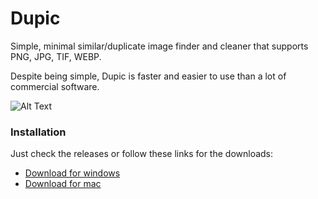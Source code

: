 # Dupic  

Simple, minimal similar/duplicate image finder and cleaner that supports PNG, JPG, TIF, WEBP.

Despite being simple, Dupic is faster and easier to use than a lot of commercial software.


![Alt Text](https://media.giphy.com/media/McUSEikJ1I8gVgifP9/giphy.gif)

### Installation

Just check the releases or follow these links for the downloads:
* [Download for windows](https://github.com/Fdrph/Dupic/releases/download/1.0.2/Dupic_Setup_Win_1.0.2.exe)
* [Download for mac](https://github.com/Fdrph/Dupic/releases/download/1.0.2/Dupic_OSX_1.0.2.dmg)
